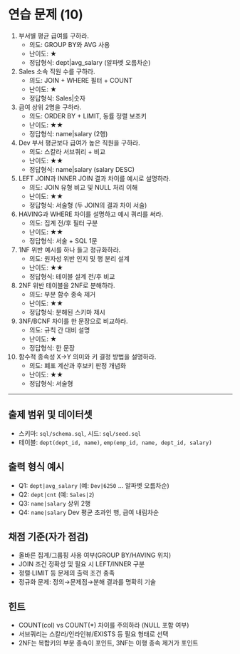 # 연습 문제 (10)

1. 부서별 평균 급여를 구하라.
   - 의도: GROUP BY와 AVG 사용
   - 난이도: ★
   - 정답형식: dept|avg_salary (알파벳 오름차순)
2. Sales 소속 직원 수를 구하라.
   - 의도: JOIN + WHERE 필터 + COUNT
   - 난이도: ★
   - 정답형식: Sales|숫자
3. 급여 상위 2명을 구하라.
   - 의도: ORDER BY + LIMIT, 동률 정렬 보조키
   - 난이도: ★★
   - 정답형식: name|salary (2행)
4. Dev 부서 평균보다 급여가 높은 직원을 구하라.
   - 의도: 스칼라 서브쿼리 + 비교
   - 난이도: ★★
   - 정답형식: name|salary (salary DESC)
5. LEFT JOIN과 INNER JOIN 결과 차이를 예시로 설명하라.
   - 의도: JOIN 유형 비교 및 NULL 처리 이해
   - 난이도: ★★
   - 정답형식: 서술형 (두 JOIN의 결과 차이 서술)
6. HAVING과 WHERE 차이를 설명하고 예시 쿼리를 써라.
   - 의도: 집계 전/후 필터 구분
   - 난이도: ★★
   - 정답형식: 서술 + SQL 1문
7. 1NF 위반 예시를 하나 들고 정규화하라.
   - 의도: 원자성 위반 인지 및 행 분리 설계
   - 난이도: ★★
   - 정답형식: 테이블 설계 전/후 비교
8. 2NF 위반 테이블을 2NF로 분해하라.
   - 의도: 부분 함수 종속 제거
   - 난이도: ★★
   - 정답형식: 분해된 스키마 제시
9. 3NF/BCNF 차이를 한 문장으로 비교하라.
   - 의도: 규칙 간 대비 설명
   - 난이도: ★
   - 정답형식: 한 문장
10. 함수적 종속성 X->Y 의미와 키 결정 방법을 설명하라.
    - 의도: 폐포 계산과 후보키 판정 개념화
    - 난이도: ★★
    - 정답형식: 서술형

---

## 출제 범위 및 데이터셋

- 스키마: `sql/schema.sql`, 시드: `sql/seed.sql`
- 테이블: `dept(dept_id, name)`, `emp(emp_id, name, dept_id, salary)`

## 출력 형식 예시

- Q1: `dept|avg_salary` (예: `Dev|6250` … 알파벳 오름차순)
- Q2: `dept|cnt` (예: `Sales|2`)
- Q3: `name|salary` 상위 2행
- Q4: `name|salary` Dev 평균 초과인 행, 급여 내림차순

## 채점 기준(자가 점검)

- 올바른 집계/그룹핑 사용 여부(GROUP BY/HAVING 위치)
- JOIN 조건 정확성 및 필요 시 LEFT/INNER 구분
- 정렬·LIMIT 등 문제의 출력 조건 충족
- 정규화 문제: 정의→문제점→분해 결과를 명확히 기술

## 힌트

- COUNT(col) vs COUNT(\*) 차이를 주의하라 (NULL 포함 여부)
- 서브쿼리는 스칼라/인라인뷰/EXISTS 등 필요 형태로 선택
- 2NF는 복합키의 부분 종속이 포인트, 3NF는 이행 종속 제거가 포인트
